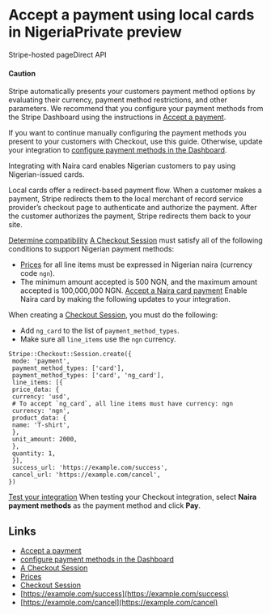 # Accept a payment using local cards in NigeriaPrivate preview

Stripe-hosted pageDirect API
#### Caution

Stripe automatically presents your customers payment method options by
evaluating their currency, payment method restrictions, and other parameters. We
recommend that you configure your payment methods from the Stripe Dashboard
using the instructions in [Accept a
payment](https://docs.stripe.com/payments/accept-a-payment?platform=web&ui=stripe-hosted).

If you want to continue manually configuring the payment methods you present to
your customers with Checkout, use this guide. Otherwise, update your integration
to [configure payment methods in the
Dashboard](https://docs.stripe.com/payments/dashboard-payment-methods).

Integrating with Naira card enables Nigerian customers to pay using
Nigerian-issued cards.

Local cards offer a redirect-based payment flow. When a customer makes a
payment, Stripe redirects them to the local merchant of record service
provider’s checkout page to authenticate and authorize the payment. After the
customer authorizes the payment, Stripe redirects them back to your site.

[Determine
compatibility](https://docs.stripe.com/payments/ng-card/accept-a-payment#compatibility)
[A Checkout
Session](https://docs.stripe.com/payments/checkout/how-checkout-works#session)
must satisfy all of the following conditions to support Nigerian payment
methods:

- [Prices](https://docs.stripe.com/api/prices) for all line items must be
expressed in Nigerian naira (currency code `ngn`).
- The minimum amount accepted is 500 NGN, and the maximum amount accepted is
100,000,000 NGN.
[Accept a Naira card
payment](https://docs.stripe.com/payments/ng-card/accept-a-payment#accept-a-ng-card-payment)
Enable Naira card by making the following updates to your integration.

When creating a [Checkout
Session](https://docs.stripe.com/api/checkout/sessions), you must do the
following:

- Add `ng_card` to the list of `payment_method_types`.
- Make sure all `line_items` use the `ngn` currency.

```
Stripe::Checkout::Session.create({
 mode: 'payment',
 payment_method_types: ['card'],
 payment_method_types: ['card', 'ng_card'],
 line_items: [{
 price_data: {
 currency: 'usd',
 # To accept `ng_card`, all line items must have currency: ngn
 currency: 'ngn',
 product_data: {
 name: 'T-shirt',
 },
 unit_amount: 2000,
 },
 quantity: 1,
 }],
 success_url: 'https://example.com/success',
 cancel_url: 'https://example.com/cancel',
})
```

[Test your
integration](https://docs.stripe.com/payments/ng-card/accept-a-payment#test-integration)
When testing your Checkout integration, select **Naira payment methods** as the
payment method and click **Pay**.

## Links

- [Accept a
payment](https://docs.stripe.com/payments/accept-a-payment?platform=web&ui=stripe-hosted)
- [configure payment methods in the
Dashboard](https://docs.stripe.com/payments/dashboard-payment-methods)
- [A Checkout
Session](https://docs.stripe.com/payments/checkout/how-checkout-works#session)
- [Prices](https://docs.stripe.com/api/prices)
- [Checkout Session](https://docs.stripe.com/api/checkout/sessions)
- [https://example.com/success](https://example.com/success)
- [https://example.com/cancel](https://example.com/cancel)